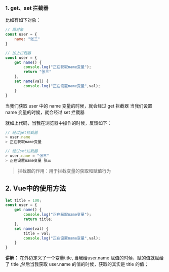 ### 1. get、set 拦截器

比如有如下对象：
```js
// 原对象
const user = {
    name: "张三"
}

// 加上拦截器
const user = {
    get name() {
        console.log("正在获取name变量");
        return "张三"
    },
    set name(val) { 
        console.log("正在设置name变量",val);
    }
}
```
当我们获取 user 中的 name 变量的时候，就会经过 get 拦截器
当我们设置 name 变量的时候，就会经过 set 拦截器

就如上代码，当我在浏览器中操作的时候，反馈如下：
```js
// 经过get拦截器
> user.name
> 正在获取name变量

// 经过set拦截器
> user.name = "张三"
> 正在设置name变量 张三
```


> 拦截器的作用：用于拦截变量的获取和赋值行为



## 2. Vue中的使用方法
```js
let title = 100;
const user = {
    get name() {
        console.log("正在获取name变量");
        return title;
    },
    set name(val) { 
        title = val;
        console.log("正在设置name变量",val);
    }
}
```
__讲解：__
在外边定义了一个变量title, 当我给user.name 赋值的时候，赋的值就赋给了 title ,然后当我获取 user.name 的值的时候，获取的其实是 title 的值；


























